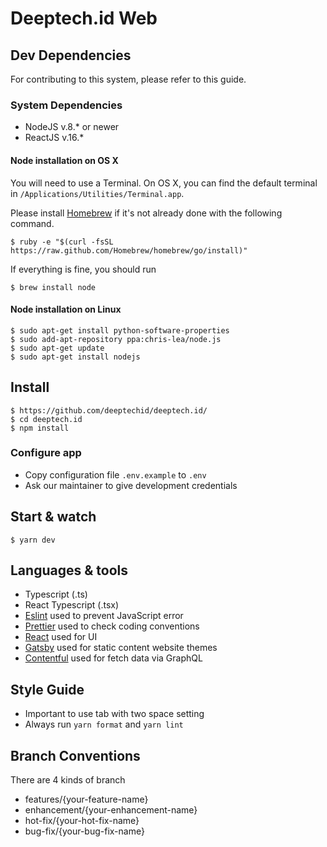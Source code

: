 # Deeptech.id Web

## Dev Dependencies

For contributing to this system, please refer to this guide.

### System Dependencies

- NodeJS v.8.* or newer
- ReactJS v.16.*

#### Node installation on OS X

You will need to use a Terminal. On OS X, you can find the default terminal in
`/Applications/Utilities/Terminal.app`.

Please install [Homebrew](http://brew.sh/) if it's not already done with the following command.

    $ ruby -e "$(curl -fsSL https://raw.github.com/Homebrew/homebrew/go/install)"

If everything is fine, you should run

    $ brew install node

#### Node installation on Linux

    $ sudo apt-get install python-software-properties
    $ sudo add-apt-repository ppa:chris-lea/node.js
    $ sudo apt-get update
    $ sudo apt-get install nodejs

## Install

    $ https://github.com/deeptechid/deeptech.id/
    $ cd deeptech.id
    $ npm install

### Configure app

- Copy configuration file `.env.example` to `.env`
- Ask our maintainer to give development credentials

## Start & watch

    $ yarn dev

## Languages & tools

- Typescript (.ts)
- React Typescript (.tsx)
- [Eslint](https://eslint.org/) used to prevent JavaScript error
- [Prettier](https://npmjs.org/package/jscs) used to check coding conventions
- [React](http://facebook.github.io/react) used for UI
- [Gatsby](https://www.gatsbyjs.org) used for static content website themes
- [Contentful](https://www.contentful.com) used for fetch data via GraphQL

## Style Guide

- Important to use tab with two space setting
- Always run `yarn format` and `yarn lint`

## Branch Conventions

There are 4 kinds of branch
- features/{your-feature-name}
- enhancement/{your-enhancement-name}
- hot-fix/{your-hot-fix-name}
- bug-fix/{your-bug-fix-name}